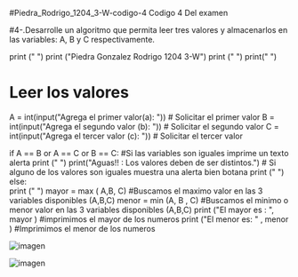 #Piedra_Rodrigo_1204_3-W-codigo-4
Codigo 4 Del examen

#4-.Desarrolle un algoritmo que permita leer tres valores y almacenarlos en las variables: A, B y C respectivamente.

print (" ")
print ("Piedra Gonzalez Rodrigo 1204 3-W")
print (" ")
print(" ")

# Leer los valores
A = int(input("Agrega el primer valor(a): "))                                 # Solicitar el primer valor
B = int(input("Agrega  el segundo valor (b): "))                               # Solicitar el segundo valor
C = int(input("Agrega el tercer valor (c): "))                                  # Solicitar el tercer valor

if A == B or A == C or B == C:                             #Si las variables son iguales imprime un texto alerta
    print (" ")
    print("Aguas!! : Los valores deben de ser distintos.")   # Si alguno de los valores son iguales muestra una alerta bien botana
    print (" ")
else:                                                        
    print (" ")
    mayor = max ( A,B, C)                                #Buscamos el maximo valor en las 3 variables disponibles (A,B,C)
    menor = min (A, B , C)                               #Buscamos el minimo o menor valor en las 3 variables disponibles (A,B,C)
    print ("El mayor es : ", mayor )                     #imprimimos el mayor de los numeros
    print ("El menor es: "  ,  menor )                   #Imprimimos el menor de los numeros

![imagen](https://github.com/user-attachments/assets/65b6e35e-3002-4ff8-8330-d37b403058ac)

![imagen](https://github.com/user-attachments/assets/8caf606f-2dc5-4502-b488-a1ec371acbc5)
